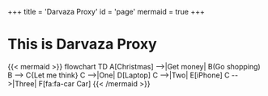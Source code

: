 +++
title = 'Darvaza Proxy'
id = 'page'
mermaid = true
+++
# This is Darvaza Proxy

{{< mermaid >}}
flowchart TD
    A[Christmas] -->|Get money| B(Go shopping)
    B --> C{Let me think}
    C -->|One| D[Laptop]
    C -->|Two| E[iPhone]
    C -->|Three| F[fa:fa-car Car]
{{< /mermaid >}}
